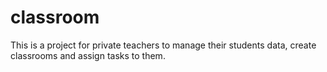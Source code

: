 # classroom
This is a project for private teachers to manage their students data, create classrooms and assign tasks to them.
